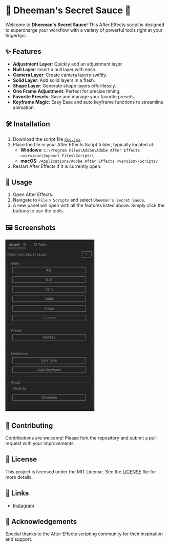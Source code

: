 # 🎨 Dheeman's Secret Sauce 🎨

Welcome to **Dheeman's Secret Sauce**! This After Effects script is designed to supercharge your workflow with a variety of powerful tools right at your fingertips.

## ✨ Features

- **Adjustment Layer**: Quickly add an adjustment layer.
- **Null Layer**: Insert a null layer with ease.
- **Camera Layer**: Create camera layers swiftly.
- **Solid Layer**: Add solid layers in a flash.
- **Shape Layer**: Generate shape layers effortlessly.
- **One Frame Adjustment**: Perfect for precise timing.
- **Favorite Presets**: Save and manage your favorite presets.
- **Keyframe Magic**: Easy Ease and auto keyframe functions to streamline animation.

## 🛠️ Installation

1. Download the script file [`dss.jsx`](./dss.jsx).
2. Place the file in your After Effects Script folder, typically located at:
   - **Windows**: `C:\Program Files\Adobe\Adobe After Effects <version>\Support Files\Scripts\`
   - **macOS**: `/Applications/Adobe After Effects <version>/Scripts/`
3. Restart After Effects if it is currently open.

## 🚀 Usage

1. Open After Effects.
2. Navigate to `File` > `Scripts` and select `Dheeman's Secret Sauce`.
3. A new panel will open with all the features listed above. Simply click the buttons to use the tools.

## 🖼️ Screenshots

![Dheeman's Secret Sauce](./image.png)

## 🤝 Contributing

Contributions are welcome! Please fork the repository and submit a pull request with your improvements.

## 📜 License

This project is licensed under the MIT License. See the [LICENSE](./LICENSE) file for more details.

## 🔗 Links

- [Instagram](https://www.instagram.com/hotpauseee)

## 🙏 Acknowledgements

Special thanks to the After Effects scripting community for their inspiration and support.
